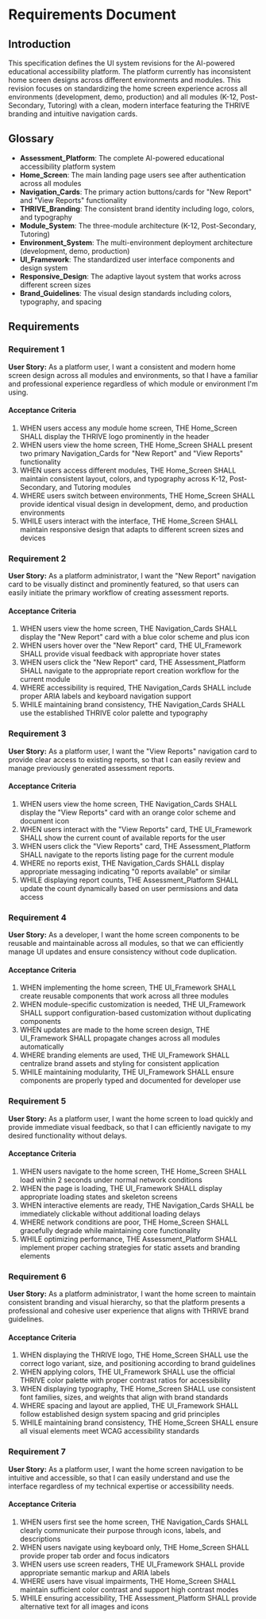 # Requirements Document

## Introduction

This specification defines the UI system revisions for the AI-powered educational accessibility platform. The platform currently has inconsistent home screen designs across different environments and modules. This revision focuses on standardizing the home screen experience across all environments (development, demo, production) and all modules (K-12, Post-Secondary, Tutoring) with a clean, modern interface featuring the THRIVE branding and intuitive navigation cards.

## Glossary

- **Assessment_Platform**: The complete AI-powered educational accessibility platform system
- **Home_Screen**: The main landing page users see after authentication across all modules
- **Navigation_Cards**: The primary action buttons/cards for "New Report" and "View Reports" functionality
- **THRIVE_Branding**: The consistent brand identity including logo, colors, and typography
- **Module_System**: The three-module architecture (K-12, Post-Secondary, Tutoring)
- **Environment_System**: The multi-environment deployment architecture (development, demo, production)
- **UI_Framework**: The standardized user interface components and design system
- **Responsive_Design**: The adaptive layout system that works across different screen sizes
- **Brand_Guidelines**: The visual design standards including colors, typography, and spacing

## Requirements

### Requirement 1

**User Story:** As a platform user, I want a consistent and modern home screen design across all modules and environments, so that I have a familiar and professional experience regardless of which module or environment I'm using.

#### Acceptance Criteria

1. WHEN users access any module home screen, THE Home_Screen SHALL display the THRIVE logo prominently in the header
2. WHEN users view the home screen, THE Home_Screen SHALL present two primary Navigation_Cards for "New Report" and "View Reports" functionality
3. WHEN users access different modules, THE Home_Screen SHALL maintain consistent layout, colors, and typography across K-12, Post-Secondary, and Tutoring modules
4. WHERE users switch between environments, THE Home_Screen SHALL provide identical visual design in development, demo, and production environments
5. WHILE users interact with the interface, THE Home_Screen SHALL maintain responsive design that adapts to different screen sizes and devices

### Requirement 2

**User Story:** As a platform administrator, I want the "New Report" navigation card to be visually distinct and prominently featured, so that users can easily initiate the primary workflow of creating assessment reports.

#### Acceptance Criteria

1. WHEN users view the home screen, THE Navigation_Cards SHALL display the "New Report" card with a blue color scheme and plus icon
2. WHEN users hover over the "New Report" card, THE UI_Framework SHALL provide visual feedback with appropriate hover states
3. WHEN users click the "New Report" card, THE Assessment_Platform SHALL navigate to the appropriate report creation workflow for the current module
4. WHERE accessibility is required, THE Navigation_Cards SHALL include proper ARIA labels and keyboard navigation support
5. WHILE maintaining brand consistency, THE Navigation_Cards SHALL use the established THRIVE color palette and typography

### Requirement 3

**User Story:** As a platform user, I want the "View Reports" navigation card to provide clear access to existing reports, so that I can easily review and manage previously generated assessment reports.

#### Acceptance Criteria

1. WHEN users view the home screen, THE Navigation_Cards SHALL display the "View Reports" card with an orange color scheme and document icon
2. WHEN users interact with the "View Reports" card, THE UI_Framework SHALL show the current count of available reports for the user
3. WHEN users click the "View Reports" card, THE Assessment_Platform SHALL navigate to the reports listing page for the current module
4. WHERE no reports exist, THE Navigation_Cards SHALL display appropriate messaging indicating "0 reports available" or similar
5. WHILE displaying report counts, THE Assessment_Platform SHALL update the count dynamically based on user permissions and data access

### Requirement 4

**User Story:** As a developer, I want the home screen components to be reusable and maintainable across all modules, so that we can efficiently manage UI updates and ensure consistency without code duplication.

#### Acceptance Criteria

1. WHEN implementing the home screen, THE UI_Framework SHALL create reusable components that work across all three modules
2. WHEN module-specific customization is needed, THE UI_Framework SHALL support configuration-based customization without duplicating components
3. WHEN updates are made to the home screen design, THE UI_Framework SHALL propagate changes across all modules automatically
4. WHERE branding elements are used, THE UI_Framework SHALL centralize brand assets and styling for consistent application
5. WHILE maintaining modularity, THE UI_Framework SHALL ensure components are properly typed and documented for developer use

### Requirement 5

**User Story:** As a platform user, I want the home screen to load quickly and provide immediate visual feedback, so that I can efficiently navigate to my desired functionality without delays.

#### Acceptance Criteria

1. WHEN users navigate to the home screen, THE Home_Screen SHALL load within 2 seconds under normal network conditions
2. WHEN the page is loading, THE UI_Framework SHALL display appropriate loading states and skeleton screens
3. WHEN interactive elements are ready, THE Navigation_Cards SHALL be immediately clickable without additional loading delays
4. WHERE network conditions are poor, THE Home_Screen SHALL gracefully degrade while maintaining core functionality
5. WHILE optimizing performance, THE Assessment_Platform SHALL implement proper caching strategies for static assets and branding elements

### Requirement 6

**User Story:** As a platform administrator, I want the home screen to maintain consistent branding and visual hierarchy, so that the platform presents a professional and cohesive user experience that aligns with THRIVE brand guidelines.

#### Acceptance Criteria

1. WHEN displaying the THRIVE logo, THE Home_Screen SHALL use the correct logo variant, size, and positioning according to brand guidelines
2. WHEN applying colors, THE UI_Framework SHALL use the official THRIVE color palette with proper contrast ratios for accessibility
3. WHEN displaying typography, THE Home_Screen SHALL use consistent font families, sizes, and weights that align with brand standards
4. WHERE spacing and layout are applied, THE UI_Framework SHALL follow established design system spacing and grid principles
5. WHILE maintaining brand consistency, THE Home_Screen SHALL ensure all visual elements meet WCAG accessibility standards

### Requirement 7

**User Story:** As a platform user, I want the home screen navigation to be intuitive and accessible, so that I can easily understand and use the interface regardless of my technical expertise or accessibility needs.

#### Acceptance Criteria

1. WHEN users first see the home screen, THE Navigation_Cards SHALL clearly communicate their purpose through icons, labels, and descriptions
2. WHEN users navigate using keyboard only, THE Home_Screen SHALL provide proper tab order and focus indicators
3. WHEN users use screen readers, THE UI_Framework SHALL provide appropriate semantic markup and ARIA labels
4. WHERE users have visual impairments, THE Home_Screen SHALL maintain sufficient color contrast and support high contrast modes
5. WHILE ensuring accessibility, THE Assessment_Platform SHALL provide alternative text for all images and icons
